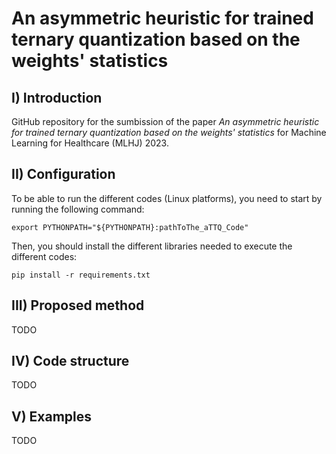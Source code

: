 # An asymmetric heuristic for trained ternary quantization based on the weights' statistics

## I) Introduction

GitHub repository for the sumbission of the paper *An asymmetric heuristic for trained ternary quantization based on the weights' statistics* for Machine Learning for Healthcare (MLHJ) 2023.

## II) Configuration

To be able to run the different codes (Linux platforms), you need to start by running the following command:

    export PYTHONPATH="${PYTHONPATH}:pathToThe_aTTQ_Code"

Then, you should install the different libraries needed to execute the different codes:

    pip install -r requirements.txt

## III) Proposed method

TODO

## IV) Code structure

TODO

## V) Examples

TODO


